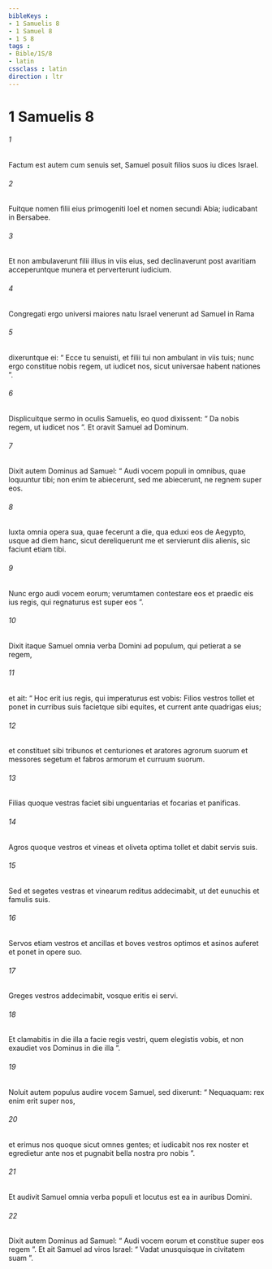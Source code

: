 ```yaml
---
bibleKeys : 
- 1 Samuelis 8
- 1 Samuel 8
- 1 S 8
tags : 
- Bible/1S/8
- latin
cssclass : latin
direction : ltr
---
```


# 1 Samuelis 8

###### 1
Factum est autem cum senuis set, Samuel posuit filios suos iu dices Israel. 
###### 2
Fuitque nomen filii eius primogeniti Ioel et nomen secundi Abia; iudicabant in Bersabee. 
###### 3
Et non ambulaverunt filii illius in viis eius, sed declinaverunt post avaritiam acceperuntque munera et perverterunt iudicium.
###### 4
Congregati ergo universi maiores natu Israel venerunt ad Samuel in Rama 
###### 5
dixeruntque ei: “ Ecce tu senuisti, et filii tui non ambulant in viis tuis; nunc ergo constitue nobis regem, ut iudicet nos, sicut universae habent nationes ”. 
###### 6
Displicuitque sermo in oculis Samuelis, eo quod dixissent: “ Da nobis regem, ut iudicet nos ”. Et oravit Samuel ad Dominum. 
###### 7
Dixit autem Dominus ad Samuel: “ Audi vocem populi in omnibus, quae loquuntur tibi; non enim te abiecerunt, sed me abiecerunt, ne regnem super eos. 
###### 8
Iuxta omnia opera sua, quae fecerunt a die, qua eduxi eos de Aegypto, usque ad diem hanc, sicut dereliquerunt me et servierunt diis alienis, sic faciunt etiam tibi. 
###### 9
Nunc ergo audi vocem eorum; verumtamen contestare eos et praedic eis ius regis, qui regnaturus est super eos ”.
###### 10
Dixit itaque Samuel omnia verba Domini ad populum, qui petierat a se regem, 
###### 11
et ait: “ Hoc erit ius regis, qui imperaturus est vobis: Filios vestros tollet et ponet in curribus suis facietque sibi equites, et current ante quadrigas eius; 
###### 12
et constituet sibi tribunos et centuriones et aratores agrorum suorum et messores segetum et fabros armorum et curruum suorum. 
###### 13
Filias quoque vestras faciet sibi unguentarias et focarias et panificas. 
###### 14
Agros quoque vestros et vineas et oliveta optima tollet et dabit servis suis. 
###### 15
Sed et segetes vestras et vinearum reditus addecimabit, ut det eunuchis et famulis suis. 
###### 16
Servos etiam vestros et ancillas et boves vestros optimos et asinos auferet et ponet in opere suo. 
###### 17
Greges vestros addecimabit, vosque eritis ei servi. 
###### 18
Et clamabitis in die illa a facie regis vestri, quem elegistis vobis, et non exaudiet vos Dominus in die illa ”.
###### 19
Noluit autem populus audire vocem Samuel, sed dixerunt: “ Nequaquam: rex enim erit super nos, 
###### 20
et erimus nos quoque sicut omnes gentes; et iudicabit nos rex noster et egredietur ante nos et pugnabit bella nostra pro nobis ”. 
###### 21
Et audivit Samuel omnia verba populi et locutus est ea in auribus Domini. 
###### 22
Dixit autem Dominus ad Samuel: “ Audi vocem eorum et constitue super eos regem ”. Et ait Samuel ad viros Israel: “ Vadat unusquisque in civitatem suam ”.
